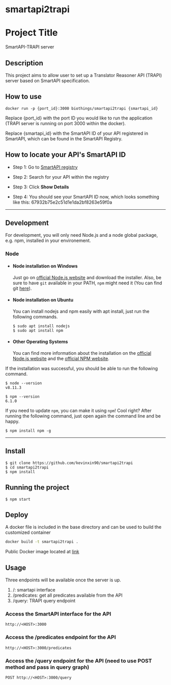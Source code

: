 # smartapi2trapi


# Project Title

SmartAPI-TRAPI server

## Description

This project aims to allow user to set up a Translator Reasoner API (TRAPI) server based on SmartAPI specification.

## How to use

`docker run -p {port_id}:3000 biothings/smartapi2trapi {smartapi_id}`

Replace {port_id} with the port ID you would like to run the application (TRAPI server is running on port 3000 within the docker).

Replace {smartapi_id} with the SmartAPI ID of your API registered in SmartAPI, which can be found in the SmartAPI Registry.

## How to locate your API's SmartAPI ID

* Step 1: Go to [SmartAPI registry](https://smart-api.info/registry)

* Step 2: Search for your API within the registry

* Step 3: Click **Show Details**

* Step 4: You should see your SmartAPI ID now, which looks something like this:  67932b75e2c51d1e1da2bf8263e59f0a


---
## Development

For development, you will only need Node.js and a node global package, e.g. npm, installed in your environement.

### Node

- #### Node installation on Windows

  Just go on [official Node.js website](https://nodejs.org/) and download the installer.
Also, be sure to have `git` available in your PATH, `npm` might need it (You can find git [here](https://git-scm.com/)).

- #### Node installation on Ubuntu

  You can install nodejs and npm easily with apt install, just run the following commands.

      $ sudo apt install nodejs
      $ sudo apt install npm

- #### Other Operating Systems
  You can find more information about the installation on the [official Node.js website](https://nodejs.org/) and the [official NPM website](https://npmjs.org/).

If the installation was successful, you should be able to run the following command.

    $ node --version
    v8.11.3

    $ npm --version
    6.1.0

If you need to update `npm`, you can make it using `npm`! Cool right? After running the following command, just open again the command line and be happy.

    $ npm install npm -g


---

## Install

    $ git clone https://github.com/kevinxin90/smartapi2trapi
    $ cd smartapi2trapi
    $ npm install


## Running the project

    $ npm start



## Deploy

A docker file is included in the base directory and can be used to build the customized container

```bash
docker build -t smartapi2trapi .
```



Public Docker image located at [link](https://hub.docker.com/repository/docker/biothings/bte_reasoner_api)

## Usage

Three endpoints will be available once the server is up.

1. /: smartapi interface
2. /predicates: get all predicates available from the API
3. /query: TRAPI query endpoint

### Access the SmartAPI interface for the API

`http://<HOST>:3000`

### Access the /predicates endpoint for the API

`http://<HOST>:3000/predicates`

### Access the /query endpoint for the API (need to use POST method and pass in query graph)

`POST http://<HOST>:3000/query`